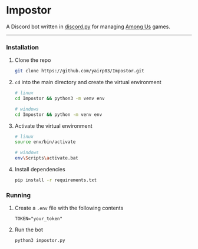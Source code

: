 # Impostor

A Discord bot written in [discord.py](https://github.com/Rapptz/discord.py) for managing [Among Us](https://store.steampowered.com/app/945360/Among_Us/) games.

---

### Installation

1. Clone the repo

    ```bash
    git clone https://github.com/yairp03/Impostor.git
    ```

2. `cd` into the main directory and create the virtual environment

    ```bash
    # linux
    cd Impostor && python3 -m venv env

    # windows
    cd Impostor && python -m venv env
    ```

3. Activate the virtual environment

    ```bash
    # linux
    source env/bin/activate

    # windows
    env\Scripts\activate.bat
    ```

4. Install dependencies

    ```bash
    pip install -r requirements.txt
    ```


### Running

1. Create a `.env` file with the following contents
    ```
    TOKEN="your_token"
    ```

2. Run the bot
    ```bash
    python3 impostor.py
    ```
